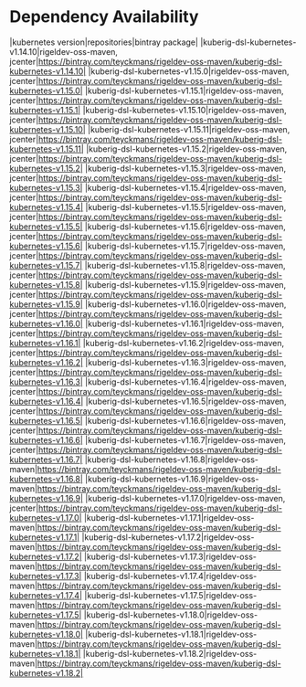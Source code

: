 # Dependency Availability

|kubernetes version|repositories|bintray package|
|kuberig-dsl-kubernetes-v1.14.10|rigeldev-oss-maven, jcenter|https://bintray.com/teyckmans/rigeldev-oss-maven/kuberig-dsl-kubernetes-v1.14.10|
|kuberig-dsl-kubernetes-v1.15.0|rigeldev-oss-maven, jcenter|https://bintray.com/teyckmans/rigeldev-oss-maven/kuberig-dsl-kubernetes-v1.15.0|
|kuberig-dsl-kubernetes-v1.15.1|rigeldev-oss-maven, jcenter|https://bintray.com/teyckmans/rigeldev-oss-maven/kuberig-dsl-kubernetes-v1.15.1|
|kuberig-dsl-kubernetes-v1.15.10|rigeldev-oss-maven, jcenter|https://bintray.com/teyckmans/rigeldev-oss-maven/kuberig-dsl-kubernetes-v1.15.10|
|kuberig-dsl-kubernetes-v1.15.11|rigeldev-oss-maven, jcenter|https://bintray.com/teyckmans/rigeldev-oss-maven/kuberig-dsl-kubernetes-v1.15.11|
|kuberig-dsl-kubernetes-v1.15.2|rigeldev-oss-maven, jcenter|https://bintray.com/teyckmans/rigeldev-oss-maven/kuberig-dsl-kubernetes-v1.15.2|
|kuberig-dsl-kubernetes-v1.15.3|rigeldev-oss-maven, jcenter|https://bintray.com/teyckmans/rigeldev-oss-maven/kuberig-dsl-kubernetes-v1.15.3|
|kuberig-dsl-kubernetes-v1.15.4|rigeldev-oss-maven, jcenter|https://bintray.com/teyckmans/rigeldev-oss-maven/kuberig-dsl-kubernetes-v1.15.4|
|kuberig-dsl-kubernetes-v1.15.5|rigeldev-oss-maven, jcenter|https://bintray.com/teyckmans/rigeldev-oss-maven/kuberig-dsl-kubernetes-v1.15.5|
|kuberig-dsl-kubernetes-v1.15.6|rigeldev-oss-maven, jcenter|https://bintray.com/teyckmans/rigeldev-oss-maven/kuberig-dsl-kubernetes-v1.15.6|
|kuberig-dsl-kubernetes-v1.15.7|rigeldev-oss-maven, jcenter|https://bintray.com/teyckmans/rigeldev-oss-maven/kuberig-dsl-kubernetes-v1.15.7|
|kuberig-dsl-kubernetes-v1.15.8|rigeldev-oss-maven, jcenter|https://bintray.com/teyckmans/rigeldev-oss-maven/kuberig-dsl-kubernetes-v1.15.8|
|kuberig-dsl-kubernetes-v1.15.9|rigeldev-oss-maven, jcenter|https://bintray.com/teyckmans/rigeldev-oss-maven/kuberig-dsl-kubernetes-v1.15.9|
|kuberig-dsl-kubernetes-v1.16.0|rigeldev-oss-maven, jcenter|https://bintray.com/teyckmans/rigeldev-oss-maven/kuberig-dsl-kubernetes-v1.16.0|
|kuberig-dsl-kubernetes-v1.16.1|rigeldev-oss-maven, jcenter|https://bintray.com/teyckmans/rigeldev-oss-maven/kuberig-dsl-kubernetes-v1.16.1|
|kuberig-dsl-kubernetes-v1.16.2|rigeldev-oss-maven, jcenter|https://bintray.com/teyckmans/rigeldev-oss-maven/kuberig-dsl-kubernetes-v1.16.2|
|kuberig-dsl-kubernetes-v1.16.3|rigeldev-oss-maven, jcenter|https://bintray.com/teyckmans/rigeldev-oss-maven/kuberig-dsl-kubernetes-v1.16.3|
|kuberig-dsl-kubernetes-v1.16.4|rigeldev-oss-maven, jcenter|https://bintray.com/teyckmans/rigeldev-oss-maven/kuberig-dsl-kubernetes-v1.16.4|
|kuberig-dsl-kubernetes-v1.16.5|rigeldev-oss-maven, jcenter|https://bintray.com/teyckmans/rigeldev-oss-maven/kuberig-dsl-kubernetes-v1.16.5|
|kuberig-dsl-kubernetes-v1.16.6|rigeldev-oss-maven, jcenter|https://bintray.com/teyckmans/rigeldev-oss-maven/kuberig-dsl-kubernetes-v1.16.6|
|kuberig-dsl-kubernetes-v1.16.7|rigeldev-oss-maven, jcenter|https://bintray.com/teyckmans/rigeldev-oss-maven/kuberig-dsl-kubernetes-v1.16.7|
|kuberig-dsl-kubernetes-v1.16.8|rigeldev-oss-maven|https://bintray.com/teyckmans/rigeldev-oss-maven/kuberig-dsl-kubernetes-v1.16.8|
|kuberig-dsl-kubernetes-v1.16.9|rigeldev-oss-maven|https://bintray.com/teyckmans/rigeldev-oss-maven/kuberig-dsl-kubernetes-v1.16.9|
|kuberig-dsl-kubernetes-v1.17.0|rigeldev-oss-maven, jcenter|https://bintray.com/teyckmans/rigeldev-oss-maven/kuberig-dsl-kubernetes-v1.17.0|
|kuberig-dsl-kubernetes-v1.17.1|rigeldev-oss-maven|https://bintray.com/teyckmans/rigeldev-oss-maven/kuberig-dsl-kubernetes-v1.17.1|
|kuberig-dsl-kubernetes-v1.17.2|rigeldev-oss-maven|https://bintray.com/teyckmans/rigeldev-oss-maven/kuberig-dsl-kubernetes-v1.17.2|
|kuberig-dsl-kubernetes-v1.17.3|rigeldev-oss-maven|https://bintray.com/teyckmans/rigeldev-oss-maven/kuberig-dsl-kubernetes-v1.17.3|
|kuberig-dsl-kubernetes-v1.17.4|rigeldev-oss-maven|https://bintray.com/teyckmans/rigeldev-oss-maven/kuberig-dsl-kubernetes-v1.17.4|
|kuberig-dsl-kubernetes-v1.17.5|rigeldev-oss-maven|https://bintray.com/teyckmans/rigeldev-oss-maven/kuberig-dsl-kubernetes-v1.17.5|
|kuberig-dsl-kubernetes-v1.18.0|rigeldev-oss-maven|https://bintray.com/teyckmans/rigeldev-oss-maven/kuberig-dsl-kubernetes-v1.18.0|
|kuberig-dsl-kubernetes-v1.18.1|rigeldev-oss-maven|https://bintray.com/teyckmans/rigeldev-oss-maven/kuberig-dsl-kubernetes-v1.18.1|
|kuberig-dsl-kubernetes-v1.18.2|rigeldev-oss-maven|https://bintray.com/teyckmans/rigeldev-oss-maven/kuberig-dsl-kubernetes-v1.18.2|
